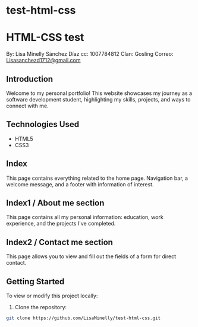 # test-html-css
# HTML-CSS test
By: Lisa Minelly Sánchez Díaz
cc: 1007784812
Clan: Gosling
Correo: Lisasanchezd1712@gmail.com

## Introduction
Welcome to my personal portfolio! This website showcases my journey as a software development student, highlighting my skills, projects, and ways to connect with me.

## Technologies Used

- HTML5
- CSS3


## Index
This page contains everything related to the home page.
Navigation bar, a welcome message, and a footer with information of interest.

## Index1 / About me section
This page contains all my personal information: education, work experience, and the projects I've completed.

## Index2 / Contact me section
This page allows you to view and fill out the fields of a form for direct contact.

## Getting Started

To view or modify this project locally:

1. Clone the repository:

```bash
git clone https://github.com/LisaMinelly/test-html-css.git
